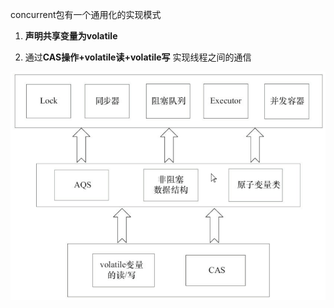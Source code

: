 

concurrent包有一个通用化的实现模式

1. **声明共享变量为volatile**

2. 通过**CAS操作+volatile读+volatile写** 实现线程之间的通信

![java并发包实现原理](p/java并发包实现原理.png)